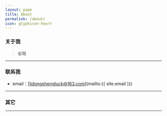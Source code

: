 ```yaml
---
layout: page
title: About
permalink: /about/
icon: glyphicon-heart
---
```


### 关于我

> 省略

---

### 联系我

* email：[lidongshengluck@163.com](mailto:{{ site.email }})

---

### 其它   

---

